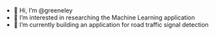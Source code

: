 - 👋 Hi, I’m @greeneley
- 👀 I’m interested in researching the Machine Learning application 
- 🌱 I’m currently building an application for road traffic signal detection

<!---
greeneley/greeneley is a ✨ special ✨ repository because its `README.md` (this file) appears on your GitHub profile.
You can click the Preview link to take a look at your changes.
--->
